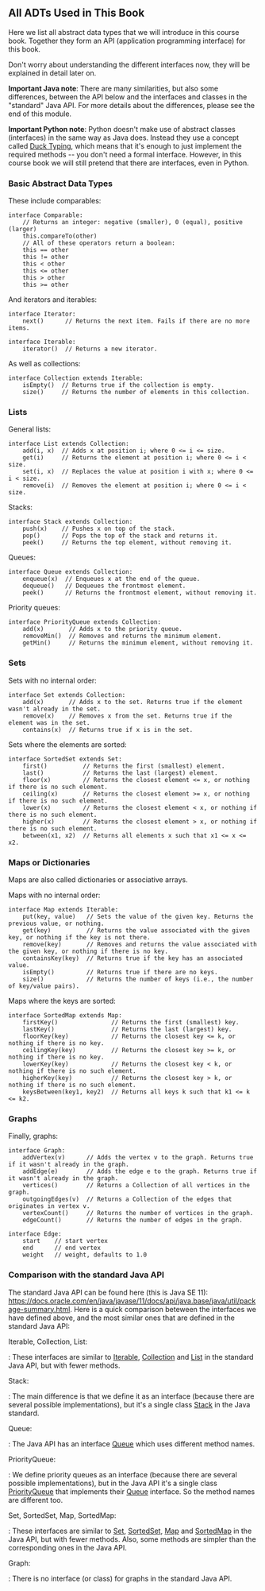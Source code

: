 
## All ADTs Used in This Book

Here we list all abstract data types that we will introduce in this
course book. Together they form an API (application programming
interface) for this book.

Don't worry about understanding the different interfaces now, they will
be explained in detail later on.

**Important Java note**: There are many similarities, but also some
differences, between the API below and the interfaces and classes in the
"standard" Java API. For more details about the differences, please
see the end of this module.

**Important Python note**: Python doesn't make use of abstract classes
(interfaces) in the same way as Java does. Instead they use a concept
called [Duck Typing](https://en.wikipedia.org/wiki/Duck_typing), which
means that it's enough to just implement the required methods -- you
don't need a formal interface. However, in this course book we will still
pretend that there are interfaces, even in Python.

### Basic Abstract Data Types

These include comparables:

    interface Comparable:
        // Returns an integer: negative (smaller), 0 (equal), positive (larger)
        this.compareTo(other)
        // All of these operators return a boolean:
        this == other  
        this != other  
        this < other   
        this <= other  
        this > other   
        this >= other  

And iterators and iterables:

    interface Iterator:
        next()      // Returns the next item. Fails if there are no more items.

    interface Iterable:
        iterator()  // Returns a new iterator.

As well as collections:

    interface Collection extends Iterable:
        isEmpty()  // Returns true if the collection is empty.
        size()     // Returns the number of elements in this collection.

### Lists

General lists:

    interface List extends Collection:
        add(i, x)  // Adds x at position i; where 0 <= i <= size.
        get(i)     // Returns the element at position i; where 0 <= i < size.
        set(i, x)  // Replaces the value at position i with x; where 0 <= i < size.
        remove(i)  // Removes the element at position i; where 0 <= i < size.

Stacks:

    interface Stack extends Collection:
        push(x)    // Pushes x on top of the stack.
        pop()      // Pops the top of the stack and returns it.
        peek()     // Returns the top element, without removing it.

Queues:

    interface Queue extends Collection:
        enqueue(x)  // Enqueues x at the end of the queue.
        dequeue()   // Dequeues the frontmost element.
        peek()      // Returns the frontmost element, without removing it.

Priority queues:

    interface PriorityQueue extends Collection:
        add(x)       // Adds x to the priority queue.
        removeMin()  // Removes and returns the minimum element.
        getMin()     // Returns the minimum element, without removing it.


### Sets

Sets with no internal order:

    interface Set extends Collection:
        add(x)       // Adds x to the set. Returns true if the element wasn't already in the set.
        remove(x)    // Removes x from the set. Returns true if the element was in the set.
        contains(x)  // Returns true if x is in the set.

Sets where the elements are sorted:

    interface SortedSet extends Set:
        first()          // Returns the first (smallest) element.
        last()           // Returns the last (largest) element.
        floor(x)         // Returns the closest element <= x, or nothing if there is no such element.
        ceiling(x)       // Returns the closest element >= x, or nothing if there is no such element.
        lower(x)         // Returns the closest element < x, or nothing if there is no such element.
        higher(x)        // Returns the closest element > x, or nothing if there is no such element.
        between(x1, x2)  // Returns all elements x such that x1 <= x <= x2.


### Maps or Dictionaries

Maps are also called dictionaries or associative arrays.

Maps with no internal order:

    interface Map extends Iterable:
        put(key, value)   // Sets the value of the given key. Returns the previous value, or nothing.
        get(key)          // Returns the value associated with the given key, or nothing if the key is not there.
        remove(key)       // Removes and returns the value associated with the given key, or nothing if there is no key.
        containsKey(key)  // Returns true if the key has an associated value.
        isEmpty()         // Returns true if there are no keys.
        size()            // Returns the number of keys (i.e., the number of key/value pairs).

Maps where the keys are sorted:

    interface SortedMap extends Map:
        firstKey()               // Returns the first (smallest) key.
        lastKey()                // Returns the last (largest) key.
        floorKey(key)            // Returns the closest key <= k, or nothing if there is no key.
        ceilingKey(key)          // Returns the closest key >= k, or nothing if there is no key.
        lowerKey(key)            // Returns the closest key < k, or nothing if there is no such element.
        higherKey(key)           // Returns the closest key > k, or nothing if there is no such element.
        keysBetween(key1, key2)  // Returns all keys k such that k1 <= k <= k2.


### Graphs

Finally, graphs:

    interface Graph:
        addVertex(v)      // Adds the vertex v to the graph. Returns true if it wasn't already in the graph.
        addEdge(e)        // Adds the edge e to the graph. Returns true if it wasn't already in the graph.
        vertices()        // Returns a Collection of all vertices in the graph.
        outgoingEdges(v)  // Returns a Collection of the edges that originates in vertex v.
        vertexCount()     // Returns the number of vertices in the graph.
        edgeCount()       // Returns the number of edges in the graph.

    interface Edge:
        start    // start vertex
        end      // end vertex
        weight   // weight, defaults to 1.0


### Comparison with the standard Java API

The standard Java API can be found here (this is Java SE 11):
<https://docs.oracle.com/en/java/javase/11/docs/api/java.base/java/util/package-summary.html>. Here is a quick comparison
beteween the interfaces we have defined above, and the most similar ones
that are defined in the standard Java API:

Iterable, Collection, List: 

:   These interfaces are similar to
    [Iterable](https://docs.oracle.com/en/java/javase/11/docs/api/java.base/java/lang/Iterable.html),
    [Collection](https://docs.oracle.com/en/java/javase/11/docs/api/java.base/java/util/Collection.html)
    and
    [List](https://docs.oracle.com/en/java/javase/11/docs/api/java.base/java/util/List.html)
    in the standard Java API, but with fewer methods.

Stack:

:   The main difference is that we define it as an interface
    (because there are several possible implementations), but it's a
    single class
    [Stack](https://docs.oracle.com/en/java/javase/11/docs/api/java.base/java/util/Stack.html)
    in the Java standard.

Queue:

:   The Java API has an interface
    [Queue](https://docs.oracle.com/en/java/javase/11/docs/api/java.base/java/util/Queue.html)
    which uses different method names.

PriorityQueue:

:   We define priority queues as an interface
    (because there are several possible implementations), but in the
    Java API it's a single class
    [PriorityQueue](https://docs.oracle.com/en/java/javase/11/docs/api/java.base/java/util/PriorityQueue.html)
    that implements their
    [Queue](https://docs.oracle.com/en/java/javase/11/docs/api/java.base/java/util/Queue.html)
    interface. So the method names are different too.

Set, SortedSet, Map, SortedMap:

:   These interfaces are similar to 
    [Set](https://docs.oracle.com/en/java/javase/11/docs/api/java.base/java/util/Set.html),
    [SortedSet](https://docs.oracle.com/en/java/javase/11/docs/api/java.base/java/util/SortedSet.html),
    [Map](https://docs.oracle.com/en/java/javase/11/docs/api/java.base/java/util/List.html)
    and
    [SortedMap](https://docs.oracle.com/en/java/javase/11/docs/api/java.base/java/util/SortedMap.html)
    in the Java API, but with fewer methods. Also, some methods are
    simpler than the corresponding ones in the Java API.

Graph:

:   There is no interface (or class) for graphs in the standard Java API.


<!-- TODO 
### Comparison with the Python standard library 
-->



